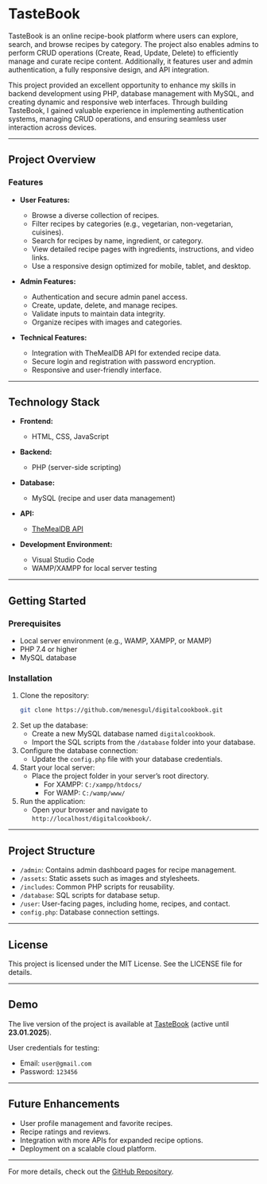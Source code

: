 # TasteBook

TasteBook is an online recipe-book platform where users can explore, search, and browse recipes by category.
The project also enables admins to perform CRUD operations (Create, Read, Update, Delete) to efficiently manage and curate recipe content. 
Additionally, it features user and admin authentication, a fully responsive design, and API integration. 

This project provided an excellent opportunity to enhance my skills in backend development using PHP, 
database management with MySQL, and creating dynamic and responsive web interfaces.
Through building TasteBook, I gained valuable experience in implementing authentication systems,
managing CRUD operations, and ensuring seamless user interaction across devices.

---

## Project Overview

### Features

- **User Features:**

  - Browse a diverse collection of recipes.
  - Filter recipes by categories (e.g., vegetarian, non-vegetarian, cuisines).
  - Search for recipes by name, ingredient, or category.
  - View detailed recipe pages with ingredients, instructions, and video links.
  - Use a responsive design optimized for mobile, tablet, and desktop.

- **Admin Features:**

  - Authentication and secure admin panel access.
  - Create, update, delete, and manage recipes.
  - Validate inputs to maintain data integrity.
  - Organize recipes with images and categories.

- **Technical Features:**

  - Integration with TheMealDB API for extended recipe data.
  - Secure login and registration with password encryption.
  - Responsive and user-friendly interface.

---

## Technology Stack

- **Frontend:**

  - HTML, CSS, JavaScript

- **Backend:**

  - PHP (server-side scripting)

- **Database:**

  - MySQL (recipe and user data management)

- **API:**

  - [TheMealDB API](https://www.themealdb.com/api.php)

- **Development Environment:**

  - Visual Studio Code
  - WAMP/XAMPP for local server testing

---

## Getting Started

### Prerequisites

- Local server environment (e.g., WAMP, XAMPP, or MAMP)
- PHP 7.4 or higher
- MySQL database

### Installation

1. Clone the repository:
   ```bash
   git clone https://github.com/menesgul/digitalcookbook.git
   ```
2. Set up the database:
   - Create a new MySQL database named `digitalcookbook`.
   - Import the SQL scripts from the `/database` folder into your database.
3. Configure the database connection:
   - Update the `config.php` file with your database credentials.
4. Start your local server:
   - Place the project folder in your server’s root directory.
     - For XAMPP: `C:/xampp/htdocs/`
     - For WAMP: `C:/wamp/www/`
5. Run the application:
   - Open your browser and navigate to `http://localhost/digitalcookbook/`.

---

## Project Structure

- `/admin`: Contains admin dashboard pages for recipe management.
- `/assets`: Static assets such as images and stylesheets.
- `/includes`: Common PHP scripts for reusability.
- `/database`: SQL scripts for database setup.
- `/user`: User-facing pages, including home, recipes, and contact.
- `config.php`: Database connection settings.

---


## License

This project is licensed under the MIT License. See the LICENSE file for details.

---

## Demo

The live version of the project is available at [TasteBook](https://tastebook.site) (active until **23.01.2025**).



User credentials for testing:

- Email: `user@gmail.com`
- Password: `123456`

---

## Future Enhancements

- User profile management and favorite recipes.
- Recipe ratings and reviews.
- Integration with more APIs for expanded recipe options.
- Deployment on a scalable cloud platform.

---

For more details, check out the [GitHub Repository](https://github.com/menesgul/digitalcookbook).


